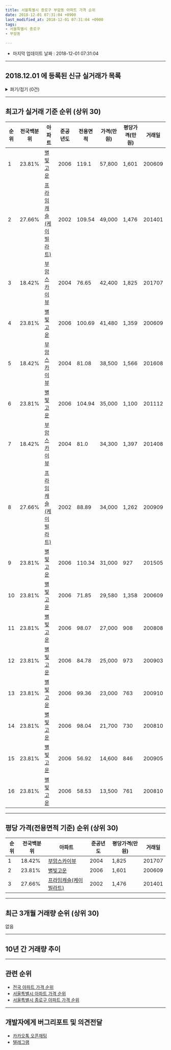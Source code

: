 ```yaml
---
title: 서울특별시 종로구 부암동 아파트 가격 순위
date: 2018-12-01 07:31:04 +0900
last_modified_at: 2018-12-01 07:31:04 +0900
tags:
- 서울특별시 종로구
- 부암동

---
```


* 마지막 업데이트 날짜 : 2018-12-01 07:31:04

---

## 2018.12.01 에 등록된 신규 실거래가 목록

<details>
<summary>펴기/접기 (0건)</summary>
<div markdown="1">

|아파트|전국백분위|준공년도|전용면적|가격(만원)|평당가격(만원)|거래일|
|---|---|---|---|---|---|---|
|없음|||||||


</div>
</details>

---

## 최고가 실거래 기준 순위 (상위 30)


|순위|전국백분위|아파트|준공년도|전용면적|가격(만원)|평당가격(만원)|거래일|
|---|---|---|---|---|---|---|---|
|1|23.81%|[별빛고운](https://search.naver.com/search.naver?query=%EC%84%9C%EC%9A%B8%ED%8A%B9%EB%B3%84%EC%8B%9C+%EC%A2%85%EB%A1%9C%EA%B5%AC+%EB%B6%80%EC%95%94%EB%8F%99+%EB%B3%84%EB%B9%9B%EA%B3%A0%EC%9A%B4)|2006|119.1|57,800|1,601|200609|
|2|27.66%|[프라임캐슬(케이빌라트)](https://search.naver.com/search.naver?query=%EC%84%9C%EC%9A%B8%ED%8A%B9%EB%B3%84%EC%8B%9C+%EC%A2%85%EB%A1%9C%EA%B5%AC+%EB%B6%80%EC%95%94%EB%8F%99+%ED%94%84%EB%9D%BC%EC%9E%84%EC%BA%90%EC%8A%AC%28%EC%BC%80%EC%9D%B4%EB%B9%8C%EB%9D%BC%ED%8A%B8%29)|2002|109.54|49,000|1,476|201401|
|3|18.42%|[부암스카이뷰](https://search.naver.com/search.naver?query=%EC%84%9C%EC%9A%B8%ED%8A%B9%EB%B3%84%EC%8B%9C+%EC%A2%85%EB%A1%9C%EA%B5%AC+%EB%B6%80%EC%95%94%EB%8F%99+%EB%B6%80%EC%95%94%EC%8A%A4%EC%B9%B4%EC%9D%B4%EB%B7%B0)|2004|76.65|42,400|1,825|201707|
|4|23.81%|[별빛고운](https://search.naver.com/search.naver?query=%EC%84%9C%EC%9A%B8%ED%8A%B9%EB%B3%84%EC%8B%9C+%EC%A2%85%EB%A1%9C%EA%B5%AC+%EB%B6%80%EC%95%94%EB%8F%99+%EB%B3%84%EB%B9%9B%EA%B3%A0%EC%9A%B4)|2006|100.69|41,480|1,359|200609|
|5|18.42%|[부암스카이뷰](https://search.naver.com/search.naver?query=%EC%84%9C%EC%9A%B8%ED%8A%B9%EB%B3%84%EC%8B%9C+%EC%A2%85%EB%A1%9C%EA%B5%AC+%EB%B6%80%EC%95%94%EB%8F%99+%EB%B6%80%EC%95%94%EC%8A%A4%EC%B9%B4%EC%9D%B4%EB%B7%B0)|2004|81.08|38,500|1,566|201608|
|6|23.81%|[별빛고운](https://search.naver.com/search.naver?query=%EC%84%9C%EC%9A%B8%ED%8A%B9%EB%B3%84%EC%8B%9C+%EC%A2%85%EB%A1%9C%EA%B5%AC+%EB%B6%80%EC%95%94%EB%8F%99+%EB%B3%84%EB%B9%9B%EA%B3%A0%EC%9A%B4)|2006|104.94|35,000|1,100|201112|
|7|18.42%|[부암스카이뷰](https://search.naver.com/search.naver?query=%EC%84%9C%EC%9A%B8%ED%8A%B9%EB%B3%84%EC%8B%9C+%EC%A2%85%EB%A1%9C%EA%B5%AC+%EB%B6%80%EC%95%94%EB%8F%99+%EB%B6%80%EC%95%94%EC%8A%A4%EC%B9%B4%EC%9D%B4%EB%B7%B0)|2004|81.0|34,300|1,397|201408|
|8|27.66%|[프라임캐슬(케이빌라트)](https://search.naver.com/search.naver?query=%EC%84%9C%EC%9A%B8%ED%8A%B9%EB%B3%84%EC%8B%9C+%EC%A2%85%EB%A1%9C%EA%B5%AC+%EB%B6%80%EC%95%94%EB%8F%99+%ED%94%84%EB%9D%BC%EC%9E%84%EC%BA%90%EC%8A%AC%28%EC%BC%80%EC%9D%B4%EB%B9%8C%EB%9D%BC%ED%8A%B8%29)|2002|88.89|34,000|1,262|200909|
|9|23.81%|[별빛고운](https://search.naver.com/search.naver?query=%EC%84%9C%EC%9A%B8%ED%8A%B9%EB%B3%84%EC%8B%9C+%EC%A2%85%EB%A1%9C%EA%B5%AC+%EB%B6%80%EC%95%94%EB%8F%99+%EB%B3%84%EB%B9%9B%EA%B3%A0%EC%9A%B4)|2006|110.34|31,000|927|201505|
|10|23.81%|[별빛고운](https://search.naver.com/search.naver?query=%EC%84%9C%EC%9A%B8%ED%8A%B9%EB%B3%84%EC%8B%9C+%EC%A2%85%EB%A1%9C%EA%B5%AC+%EB%B6%80%EC%95%94%EB%8F%99+%EB%B3%84%EB%B9%9B%EA%B3%A0%EC%9A%B4)|2006|71.85|29,580|1,358|200609|
|11|23.81%|[별빛고운](https://search.naver.com/search.naver?query=%EC%84%9C%EC%9A%B8%ED%8A%B9%EB%B3%84%EC%8B%9C+%EC%A2%85%EB%A1%9C%EA%B5%AC+%EB%B6%80%EC%95%94%EB%8F%99+%EB%B3%84%EB%B9%9B%EA%B3%A0%EC%9A%B4)|2006|98.07|27,000|908|200808|
|12|23.81%|[별빛고운](https://search.naver.com/search.naver?query=%EC%84%9C%EC%9A%B8%ED%8A%B9%EB%B3%84%EC%8B%9C+%EC%A2%85%EB%A1%9C%EA%B5%AC+%EB%B6%80%EC%95%94%EB%8F%99+%EB%B3%84%EB%B9%9B%EA%B3%A0%EC%9A%B4)|2006|84.78|25,000|973|200903|
|13|23.81%|[별빛고운](https://search.naver.com/search.naver?query=%EC%84%9C%EC%9A%B8%ED%8A%B9%EB%B3%84%EC%8B%9C+%EC%A2%85%EB%A1%9C%EA%B5%AC+%EB%B6%80%EC%95%94%EB%8F%99+%EB%B3%84%EB%B9%9B%EA%B3%A0%EC%9A%B4)|2006|99.36|23,000|763|200910|
|14|23.81%|[별빛고운](https://search.naver.com/search.naver?query=%EC%84%9C%EC%9A%B8%ED%8A%B9%EB%B3%84%EC%8B%9C+%EC%A2%85%EB%A1%9C%EA%B5%AC+%EB%B6%80%EC%95%94%EB%8F%99+%EB%B3%84%EB%B9%9B%EA%B3%A0%EC%9A%B4)|2006|98.04|21,700|730|200810|
|15|23.81%|[별빛고운](https://search.naver.com/search.naver?query=%EC%84%9C%EC%9A%B8%ED%8A%B9%EB%B3%84%EC%8B%9C+%EC%A2%85%EB%A1%9C%EA%B5%AC+%EB%B6%80%EC%95%94%EB%8F%99+%EB%B3%84%EB%B9%9B%EA%B3%A0%EC%9A%B4)|2006|56.92|14,600|846|200905|
|16|23.81%|[별빛고운](https://search.naver.com/search.naver?query=%EC%84%9C%EC%9A%B8%ED%8A%B9%EB%B3%84%EC%8B%9C+%EC%A2%85%EB%A1%9C%EA%B5%AC+%EB%B6%80%EC%95%94%EB%8F%99+%EB%B3%84%EB%B9%9B%EA%B3%A0%EC%9A%B4)|2006|58.53|13,500|761|200810|


---

## 평당 가격(전용면적 기준) 순위 (상위 30)


|순위|전국백분위|아파트|준공년도|평당가격(만원)|거래일|
|---|---|---|---|---|---|
|1|18.42%|[부암스카이뷰](https://search.naver.com/search.naver?query=%EC%84%9C%EC%9A%B8%ED%8A%B9%EB%B3%84%EC%8B%9C+%EC%A2%85%EB%A1%9C%EA%B5%AC+%EB%B6%80%EC%95%94%EB%8F%99+%EB%B6%80%EC%95%94%EC%8A%A4%EC%B9%B4%EC%9D%B4%EB%B7%B0)|2004|1,825|201707|
|2|23.81%|[별빛고운](https://search.naver.com/search.naver?query=%EC%84%9C%EC%9A%B8%ED%8A%B9%EB%B3%84%EC%8B%9C+%EC%A2%85%EB%A1%9C%EA%B5%AC+%EB%B6%80%EC%95%94%EB%8F%99+%EB%B3%84%EB%B9%9B%EA%B3%A0%EC%9A%B4)|2006|1,601|200609|
|3|27.66%|[프라임캐슬(케이빌라트)](https://search.naver.com/search.naver?query=%EC%84%9C%EC%9A%B8%ED%8A%B9%EB%B3%84%EC%8B%9C+%EC%A2%85%EB%A1%9C%EA%B5%AC+%EB%B6%80%EC%95%94%EB%8F%99+%ED%94%84%EB%9D%BC%EC%9E%84%EC%BA%90%EC%8A%AC%28%EC%BC%80%EC%9D%B4%EB%B9%8C%EB%9D%BC%ED%8A%B8%29)|2002|1,476|201401|


---

## 최근 3개월 거래량 순위 (상위 30)

없음

---

## 10년 간 거래량 추이


<div style="width:100%;">
    <canvas id="deal_progress" height="250"></canvas>
</div>

<script>
new Chart(document.getElementById("deal_progress"), {
    type: 'line',
    data: {
        labels: ['200812','200901','200902','200903','200904','200905','200906','200907','200908','200909','200910','200911','200912','201001','201002','201003','201004','201005','201006','201007','201008','201009','201010','201011','201012','201101','201102','201103','201104','201105','201106','201107','201108','201109','201110','201111','201112','201201','201202','201203','201204','201205','201206','201207','201208','201209','201210','201211','201212','201301','201302','201303','201304','201305','201306','201307','201308','201309','201310','201311','201312','201401','201402','201403','201404','201405','201406','201407','201408','201409','201410','201411','201412','201501','201502','201503','201504','201505','201506','201507','201508','201509','201510','201511','201512','201601','201602','201603','201604','201605','201606','201607','201608','201609','201610','201611','201612','201701','201702','201703','201704','201705','201706','201707','201708','201709','201710','201711','201712','201801','201802','201803','201804','201805','201806','201807','201808','201809','201810','201811','201812'],
        datasets: [{
            label: '실거래 수',
            pointRadius: 1,
            data: [0, 0, 1, 3, 0, 1, 1, 0, 1, 2, 1, 0, 0, 1, 0, 1, 0, 1, 0, 0, 0, 0, 0, 0, 0, 0, 0, 0, 0, 0, 1, 0, 0, 0, 0, 0, 1, 1, 0, 0, 0, 0, 0, 1, 1, 0, 0, 0, 0, 0, 0, 0, 0, 0, 0, 0, 0, 0, 0, 0, 0, 1, 1, 0, 0, 0, 0, 1, 2, 0, 0, 0, 0, 0, 0, 0, 0, 1, 0, 0, 0, 1, 1, 0, 0, 0, 0, 0, 0, 0, 1, 0, 2, 0, 0, 0, 0, 0, 0, 0, 0, 0, 0, 1, 0, 0, 0, 0, 0, 0, 0, 0, 0, 0, 0, 0, 0, 0, 0, 0, 0],
            borderColor: "rgba(255, 201, 14, 1)",
            backgroundColor: "rgba(255, 201, 14, 0.5)",
            fill: true,
        }]
    },
    options: {
        responsive: true,
        title: {
            display: true,
            text: '10년간 거래량 추이'
        },
        tooltips: {
            mode: 'index',
            intersect: false,
        },
        hover: {
            mode: 'nearest',
            intersect: true
        },
        scales: {
            xAxes: [{
                display: true,
                scaleLabel: {
                    display: true,
                    labelString: '년/월'
                }
            }],
            yAxes: [{
                display: true,
                ticks: {
                    suggestedMin: 0,
                },
                scaleLabel: {
                    display: true,
                    labelString: '실거래 수'
                }
            }]
        }
    }
});

</script>


---

## 관련 순위

- [전국 아파트 가격 순위](https://inasie.github.io/apt-ranking/전국)
- [서울특별시 아파트 가격 순위](https://inasie.github.io/apt-ranking/서울특별시)
- [서울특별시 종로구 아파트 가격 순위](https://inasie.github.io/apt-ranking/서울특별시-종로구)


---

## 개발자에게 버그리포트 및 의견전달

- [카카오톡 오픈채팅](https://open.kakao.com/o/gLJUAP4)
- [텔레그램](https://t.me/inasie)

